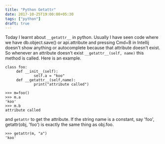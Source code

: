 ```yaml
---
title: "Python Getattr"
date: 2017-10-25T19:00:00+05:30
tags: ["python"]
draft: true
---
```


Today I learnt about `__getattr__` in python. Usually I have seen code where we have
db.object.save() or api.attribute and pressing Cmd+B in Intellij doesn't show anything or autocomplete because that
attribute doesn't exist. So whenever an attribute doesn't exist `__getattr__(self, name)` this method is called.
Here is an example.

```
class foo:
     def __init__(self):
             self.a = "koo"
     def __getattr__(self,name):
             print("attribute called")

>>> m=foo()
>>> m.a
'koo'
>>> m.b
attribute called
```
and `getattr` to get the attribute. If the string name is a constant, say 'foo', getattr(obj, 'foo') is exactly the same thing as obj.foo.
```
>>> getattr(m, "a")
'koo'
```
